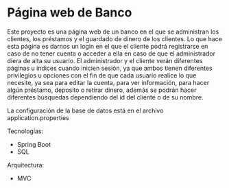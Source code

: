 # Página web de Banco

Este proyecto es una página web de un banco en el que se administran los clientes, los préstamos y el guardado de dinero de los clientes. Lo que hace esta página es darnos un login en el que el cliente podrá registrarse en caso de no tener cuenta o acceder a ella en caso de que el administrador diera de alta su usuario. El administrador y el cliente verán diferentes páginas u índices cuando inicien sesión, ya que ambos tienen diferentes privilegios u opciones con el fin de que cada usuario realice lo que necesite, ya sea para editar la cuenta, para ver información, para hacer algún préstamo, deposito o retirar dinero, además se podrán hacer diferentes búsquedas dependiendo del id del cliente o de su nombre.

La configuración de la base de datos está en el archivo application.properties

Tecnologías:
 - Spring Boot
 - SQL

Arquitectura:
 - MVC
